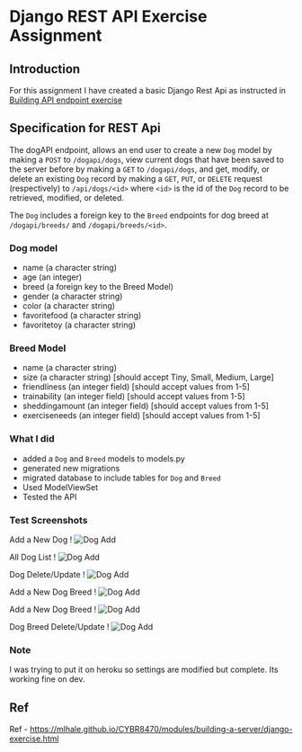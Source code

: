 # Django REST API Exercise Assignment

## Introduction

For this assignment I have created a basic Django Rest Api as instructed in [Building API endpoint exercise](https://mlhale.github.io/CYBR8470/modules/building-a-server/django-exercise.html)


## Specification for REST Api
The dogAPI endpoint, allows an end user to create a new `Dog` model by making a `POST` to `/dogapi/dogs`, view current dogs that have been saved to the server before by making a `GET` to `/dogapi/dogs`, and get, modify, or delete an existing `Dog` record by making a `GET`, `PUT`, or `DELETE` request (respectively) to `/api/dogs/<id>` where `<id>` is the id of the `Dog`  record to be retrieved, modified, or deleted.

The `Dog` includes a foreign key to the `Breed` endpoints for dog breed at `/dogapi/breeds/` and `/dogapi/breeds/<id>`. 

### Dog model

- name (a character string)
- age (an integer)
- breed (a foreign key to the Breed Model)
- gender (a character string)
- color (a character string) 
- favoritefood (a character string)
- favoritetoy (a character string)

### Breed Model

- name (a character string)
- size (a character string) [should accept Tiny, Small, Medium, Large]
- friendliness (an integer field) [should accept values from 1-5]
- trainability (an integer field) [should accept values from 1-5]
- sheddingamount (an integer field) [should accept values from 1-5]
- exerciseneeds (an integer field) [should accept values from 1-5]

### What I did 

 - added a `Dog` and `Breed` models to models.py
 - generated new migrations
 - migrated database to include tables for `Dog` and `Breed`
 - Used ModelViewSet
 - Tested the API    
### Test Screenshots
Add a New Dog !
![Dog Add](Dog%20Add.png)

All Dog List !
![Dog Add](Dog%20List.png)

Dog Delete/Update !
![Dog Add](Dog%20Delete.png)

Add a New Dog Breed !
![Dog Add](BreedAdd.png)

Add a New Dog Breed !
![Dog Add](BreedList.png)

Dog Breed Delete/Update !
![Dog Add](BreedDelete.png)

### Note 
I was trying to put it on heroku so settings are modified but complete. Its working fine on dev.

## Ref

Ref - https://mlhale.github.io/CYBR8470/modules/building-a-server/django-exercise.html
